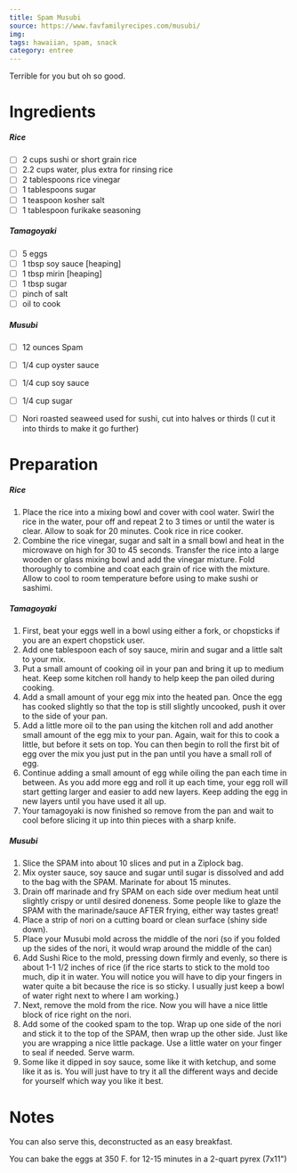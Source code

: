 ```yaml
---
title: Spam Musubi
source: https://www.favfamilyrecipes.com/musubi/
img:
tags: hawaiian, spam, snack
category: entree
---
```


Terrible for you but oh so good.

Ingredients
===========
##### Rice
* [ ] 2 cups sushi or short grain rice
* [ ] 2.2 cups water, plus extra for rinsing rice
* [ ] 2 tablespoons rice vinegar
* [ ] 1 tablespoons sugar
* [ ] 1 teaspoon kosher salt
* [ ] 1 tablespoon furikake seasoning

##### Tamagoyaki
* [ ] 5 eggs
* [ ] 1 tbsp soy sauce [heaping]
* [ ] 1 tbsp mirin [heaping]
* [ ] 1 tbsp sugar
* [ ] pinch of salt
* [ ] oil to cook

##### Musubi
* [ ] 12 ounces Spam
* [ ] 1/4 cup oyster sauce
* [ ] 1/4 cup soy sauce
* [ ] 1/4 cup sugar
* [ ] Nori roasted seaweed used for sushi, cut into halves or thirds (I cut it into thirds to make it go further)


Preparation
===========
##### Rice
1. Place the rice into a mixing bowl and cover with cool water. Swirl the rice in the water, pour off and repeat 2 to 3 times or until the water is clear. Allow to soak for 20 minutes. Cook rice in rice cooker.
2. Combine the rice vinegar, sugar and salt in a small bowl and heat in the microwave on high for 30 to 45 seconds. Transfer the rice into a large wooden or glass mixing bowl and add the vinegar mixture. Fold thoroughly to combine and coat each grain of rice with the mixture. Allow to cool to room temperature before using to make sushi or sashimi.

##### Tamagoyaki
1. First, beat your eggs well in a bowl using either a fork, or chopsticks if you are an expert chopstick user.
2. Add one tablespoon each of soy sauce, mirin and sugar and a little salt to your mix.
3. Put a small amount of cooking oil in your pan and bring it up to medium heat. Keep some kitchen roll handy to help keep the pan oiled during cooking.
4. Add a small amount of your egg mix into the heated pan. Once the egg has cooked slightly so that the top is still slightly uncooked, push it over to the side of your pan.
5. Add a little more oil to the pan using the kitchen roll and add another small amount of the egg mix to your pan. Again, wait for this to cook a little, but before it sets on top. You can then begin to roll the first bit of egg over the mix you just put in the pan until you have a small roll of egg.
6. Continue adding a small amount of egg while oiling the pan each time in between. As you add more egg and roll it up each time, your egg roll will start getting larger and easier to add new layers. Keep adding the egg in new layers until you have used it all up.
7. Your tamagoyaki is now finished so remove from the pan and wait to cool before slicing it up into thin pieces with a sharp knife.

##### Musubi
1. Slice the SPAM into about 10 slices and put in a Ziplock bag.
2. Mix oyster sauce, soy sauce and sugar until sugar is dissolved and add to the bag with the SPAM. Marinate for about 15 minutes.
3. Drain off marinade and fry SPAM on each side over medium heat until slightly crispy or until desired doneness. Some people like to glaze the SPAM with the marinade/sauce AFTER frying, either way tastes great!
4. Place a strip of nori on a cutting board or clean surface (shiny side down).
5. Place your Musubi mold across the middle of the nori (so if you folded up the sides of the nori, it would wrap around the middle of the can)
6. Add Sushi Rice to the mold, pressing down firmly and evenly, so there is about 1-1 1/2 inches of rice (if the rice starts to stick to the mold too much, dip it in water. You will notice you will have to dip your fingers in water quite a bit because the rice is so sticky. I usually just keep a bowl of water right next to where I am working.)  
7. Next, remove the mold from the rice. Now you will have a nice little block of rice right on the nori.
8. Add some of the cooked spam to the top. Wrap up one side of the nori and stick it to the top of the SPAM, then wrap up the other side. Just like you are wrapping a nice little package. Use a little water on your finger to seal if needed. Serve warm.
9. Some like it dipped in soy sauce, some like it with ketchup, and some like it as is. You will just have to try it all the different ways and decide for yourself which way you like it best.

Notes
=====

You can also serve this, deconstructed as an easy breakfast.

You can bake the eggs at 350 F. for 12-15 minutes in a 2-quart pyrex (7x11")
